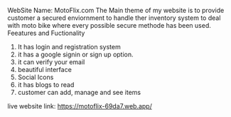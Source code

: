 WebSite Name: MotoFlix.com
The Main theme of my website is to provide customer a secured enviornment to handle ther inventory system to deal with moto bike where every possible secure methode has been used.
Feeatures and Fuctionality
1. It has login and registration system
2. it has a google signin or sign up option.
3. it can verify your email
4. beautiful interface
5. Social Icons
6. it has blogs to read
7. customer can add, manage and see items

live website link: https://motoflix-69da7.web.app/
